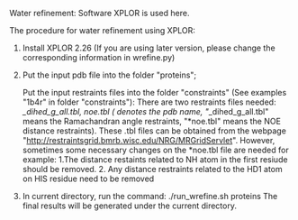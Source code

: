 Water refinement: Software XPLOR is used here.

The procedure for water refinement using XPLOR:

1) Install XPLOR 2.26 (If you are using later version, please change the corresponding information in wrefine.py)
2) Put the input pdb file into the folder "proteins";

   Put the input restraints files into the folder "constraints" (See examples "1b4r" in folder "constraints"): There are two restraints files needed: *_dihed_g_all.tbl, *noe.tbl (* denotes the pdb name, "*_dihed_g_all.tbl" means the Ramachandran angle restraints, "*noe.tbl" means the NOE distance restraints). These .tbl files can be obtained from the webpage "http://restraintsgrid.bmrb.wisc.edu/NRG/MRGridServlet". However, sometimes some necessary changes on the *noe.tbl file are needed for example: 1.The distance restaints related to NH atom in the first resiude should be removed.    2. Any distance restraints related to the HD1 atom on HIS residue need to be removed

3) In current directory, run the command:
   ./run_wrefine.sh proteins
   The final results will be generated under the current directory.
